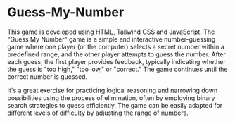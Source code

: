 # Guess-My-Number
This game is developed using HTML, Tailwind CSS and JavaScript.
The "Guess My Number" game is a simple and interactive number-guessing game where one player (or the computer) selects a secret number within a predefined range, and the other player attempts to guess the number. After each guess, the first player provides feedback, typically indicating whether the guess is "too high," "too low," or "correct." The game continues until the correct number is guessed.

It's a great exercise for practicing logical reasoning and narrowing down possibilities using the process of elimination, often by employing binary search strategies to guess efficiently. The game can be easily adapted for different levels of difficulty by adjusting the range of numbers.


